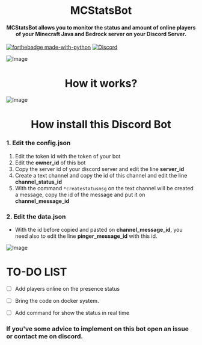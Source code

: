<h1 align="center">MCStatsBot</h1>
<h4 align="center">MCStatsBot allows you to monitor the status and amount of online players of your Minecraft Java and Bedrock server on your Discord Server.</h3>

[![forthebadge made-with-python](http://ForTheBadge.com/images/badges/made-with-python.svg)](https://www.python.org/)
[![Discord](https://img.shields.io/discord/789598666796695602?label=Discord&logo=Discord&logoColor=white&style=for-the-badge)](https://discord.superkali.me)



![Image](https://cdn.superkali.me/118279684777896/botstats.png)

<h1 align="center">How it works?</h1>

![Image](https://cdn.superkali.me/118279684777896/botstats.gif)

<h1 align="center">How install this Discord Bot</h1>

### 1. Edit the config.json
1. Edit the token id with the token of your bot
2. Edit the **owner_id** of this bot
3. Copy the server id of your discord server and edit the line **server_id**
4. Create a text channel and copy the id of this channel and edit the line **channel_status_id**
5. With the command ```*createstatusmsg``` on the text channel will be created a message, copy the id of the message and put it on **channel_message_id**

### 2. Edit the data.json
* With the id before copied and pasted on **channel_message_id**, you need also to edit the line **pinger_message_id** with this id.

![Image](https://cdn.superkali.me/118279684777896/botstatsconfig.png)

# TO-DO LIST
- [ ] Add players online on the presence status
- [ ] Bring the code on docker system.
- [ ] Add command for show the status in real time



### If you've some advice to implement on this bot open an issue or contact me on discord.

